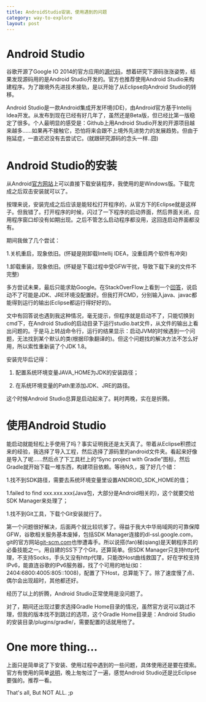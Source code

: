 ```yaml
---
title: AndroidStudio安装、使用遇到的问题
category: way-to-explore
layout: post
---
```


# Android Studio
谷歌开源了Google IO 2014的官方应用的[源代码](https://github.com/google/iosched)，想着研究下源码涨涨姿势，结果发现源码用的是Android Studio开发的。官方也推荐使用Android Studio来构建程序。为了跟境外先进技术接轨，是以开始了从Eclipse向Android Studio的转移。

Android Studio是一款Android集成开发环境(IDE)，由Android官方基于Intellij Idea开发。从发布到现在已经有好几年了，虽然还是Beta版，但已经比第一版稳定了很多。个人最明显的感受是：Github上用Android Studio开发的开源项目越来越多……如果再不接触它，恐怕将来会跟不上境外先进势力的发展趋势。但由于拖延症，一直迟迟没有去尝试它。(就跟研究源码的念头一样..囧)

# Android Studio的安装
从Android[官方网站](http://developer.android.com/sdk/installing/studio.html)上可以直接下载安装程序，我使用的是Windows版。下载完成之后双击安装就可以了。

按理来说，安装完成之后应该是能轻松打开程序的，从官方下的Eclipse就是这样子。但我错了。打开程序的时候，闪过了一下程序的启动界面，然后界面关闭，应用程序窗口却没有如期出现。之后不管怎么启动程序都没用，这回连启动界面都没有。

期间我做了几个尝试：

1.关机重启，现象依旧。(怀疑是刚卸载Intellij IDEA，没重启两个软件有冲突)

1.卸载重装，现象依旧。(怀疑是下载过程中受GFW干扰，导致下载下来的文件不完整)

多方尝试未果，最后只能求助Google。在StackOverFlow上看到一个[回答](http://stackoverflow.com/questions/16574189/android-studio-installation-on-windows-7-fails-no-jdk-found)，说启动不了可能是JDK、JRE环境没配置好。但我打开CMD，分别输入java、javac都能得到运行的输出(Eclipse都运行得好好的)。

文中有回答说也遇到我这种情况，毫无提示，但程序就是启动不了，只能切换到cmd下，在Android Studio的启动目录下运行studio.bat文件，从文件的输出上看出问题的。于是马上转战命令行，运行的结果显示：启动JVM的时候遇到一个问题，无法找到某个默认的类(根据印象翻译的)。但这个问题找的解决方法不怎么好用，所以索性重新装了个JDK 1.8。

安装完毕后记得：

1. 配置系统环境变量JAVA_HOME为JDK的安装路径；

1. 在系统环境变量的Path里添加JDK、JRE的路径。

这个时候Android Studio总算是启动起来了。耗时两晚，实在是折腾。

# 使用Android Studio
能启动就能轻松上手使用了吗？事实证明我还是太天真了。带着从Eclipse积攒过来的经验，我选择了导入工程，然后选择了源码里的android文件夹。看起来好像是导入了呢……然后点了下工具栏上的“Sync project with Gradle”图标，然后Gradle就开始下载一堆东西，构建项目依赖。等待N久，报了好几个错：

1.找不到SDK路径，需要去系统环境变量里设置ANDROID_SDK_HOME的值；

1.failed to find xxx.xxx.xxx(Java包，大部分是Android相关的)，这个就要交给SDK Manager来处理了；

1.找不到Git工具，下载个Git安装就行了。

第一个问题很好解决，后面两个就比较坑爹了。得益于我大中华局域网的可靠保障GFW，谷歌相关服务基本废掉，包括SDK Manager连接的dl-ssl.google.com，git的官方网站[git-scm.com](https://www.google.com.hk/url?sa=t&rct=j&q=&esrc=s&source=web&cd=1&cad=rja&uact=8&ved=0CBsQFjAA&url=%68%74%74%70%3a%2f%2f%67%69%74%2d%73%63%6d%2e%63%6f%6d%2f&ei=kngrVJypEcnmuQSgz4LgDQ&usg=AFQjCNHBOAWIJWLQ6wmj_GErAgGzWCkTbA&bvm=bv.76477589,d.c2E)也惨遭毒手。所以说搭(fan)梯(qiang)是天朝程序员的必备技能之一。用自建的SS下了个Git，还算简单。但SDK Manager只支持http代理，不支持Socks，手头又没有http代理，只能改Host曲线救国了。好在学校支持IPv6，能直连谷歌的IPv6服务器，找了个可用的地址(如：2404:6800:4005:805::1008)，配置了下Host，总算能下了。除了速度慢了点、偶尔会出现超时，其他都还好。

经历了以上的折腾，Android Studio正常使用是没问题了。

对了，期间还出现过要求选择Gradle Home目录的情况，虽然官方说可以跳过不理，但我的版本找不到跳过的选项，这个Gradle Home目录是：Android Studio的安装目录/plugins/gradle/，需要配置的话就用他了。

# One more thing...
上面只是简单说了下安装、使用过程中遇到的一些问题，具体使用还是要在摸索。官方有使用的简单[说明](http://developer.android.com/sdk/installing/studio.html)，晚上匆匆过了一遍，感觉Android Studio还是比Eclipse要强的。推荐一看。

That's all, But NOT ALL. ;p
